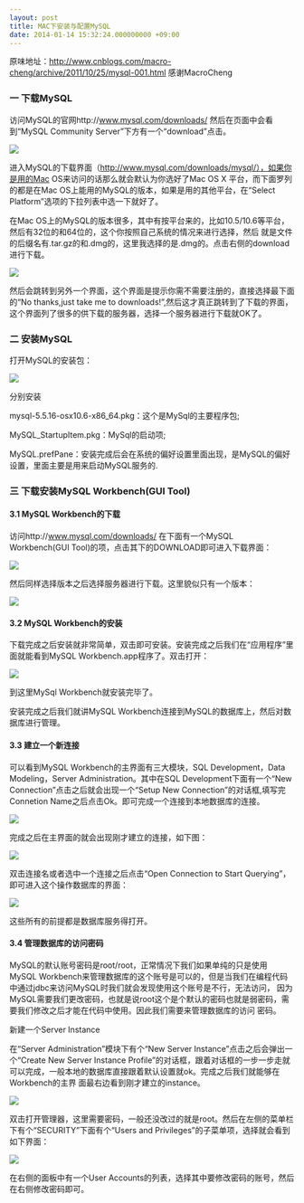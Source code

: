 ```yaml
---
layout: post
title: MAC下安装与配置MySQL
date: 2014-01-14 15:32:24.000000000 +09:00
---
```


原味地址：http://www.cnblogs.com/macro-cheng/archive/2011/10/25/mysql-001.html
感谢MacroCheng

### 一 下载MySQL

访问MySQL的官网http://www.mysql.com/downloads/ 然后在页面中会看到“MySQL Community Server”下方有一个“download”点击。

![](/assets/images/2014/20140114/1.png)

进入MySQL的下载界面（http://www.mysql.com/downloads/mysql/），如果你是用的Mac OS来访问的话那么就会默认为你选好了Mac OS X 平台，而下面罗列的都是在Mac OS上能用的MySQL的版本，如果是用的其他平台，在“Select Platform”选项的下拉列表中选一下就好了。

在Mac OS上的MySQL的版本很多，其中有按平台来的，比如10.5/10.6等平台，然后有32位的和64位的，这个你按照自己系统的情况来进行选择，然后 就是文件的后缀名有.tar.gz的和.dmg的，这里我选择的是.dmg的。点击右侧的download进行下载。

![](/assets/images/2014/20140114/2.png)

然后会跳转到另外一个界面，这个界面是提示你需不需要注册的，直接选择最下面的“No thanks,just take me to downloads!”,然后这才真正跳转到了下载的界面，这个界面列了很多的供下载的服务器，选择一个服务器进行下载就OK了。



### 二 安装MySQL

打开MySQL的安装包：

![](/assets/images/2014/20140114/3.png)

分别安装

mysql-5.5.16-osx10.6-x86_64.pkg：这个是MySql的主要程序包;

MySQL_StartupItem.pkg：MySql的启动项;

MySQL.prefPane：安装完成后会在系统的偏好设置里面出现，是MySQL的偏好设置，里面主要是用来启动MySQL服务的.



### 三 下载安装MySQL Workbench(GUI Tool)

#### 3.1 MySQL Workbench的下载

访问http://www.mysql.com/downloads/ 在下面有一个MySQL Workbench(GUI Tool)的项，点击其下的DOWNLOAD即可进入下载界面：

![](/assets/images/2014/20140114/4.png)

然后同样选择版本之后选择服务器进行下载。这里貌似只有一个版本：

![](/assets/images/2014/20140114/5.png)

#### 3.2 MySQL Workbench的安装

下载完成之后安装就非常简单，双击即可安装。安装完成之后我们在“应用程序”里面就能看到MySQL Workbench.app程序了。双击打开：

![](/assets/images/2014/20140114/6.png)

到这里MySql Workbench就安装完毕了。

安装完成之后我们就讲MySQL Workbench连接到MySQL的数据库上，然后对数据库进行管理。

#### 3.3 建立一个新连接

可以看到MySQL Workbench的主界面有三大模块，SQL Development，Data Modeling，Server Administration。其中在SQL Development下面有一个“New Connection”点击之后就会出现一个“Setup New Connection”的对话框,填写完Connetion Name之后点击Ok。即可完成一个连接到本地数据库的连接。

![](/assets/images/2014/20140114/7.png)

完成之后在主界面的就会出现刚才建立的连接，如下图：

![](/assets/images/2014/20140114/8.png)

双击连接名或者选中一个连接之后点击“Open Connection to Start Querying”，即可进入这个操作数据库的界面：

![](/assets/images/2014/20140114/9.png)

这些所有的前提都是数据库服务得打开。

#### 3.4 管理数据库的访问密码

MySQL的默认账号密码是root/root，正常情况下我们如果单纯的只是使用MySQL Workbench来管理数据库的这个账号是可以的，但是当我们在编程代码中通过jdbc来访问MySQL时我们就会发现使用这个账号是不行，无法访问， 因为MySQL需要我们更改密码，也就是说root这个是个默认的密码也就是弱密码，需要我们修改之后才能在代码中使用。因此我们需要来管理数据库的访问 密码。

新建一个Server Instance

在“Server Administration”模块下有个“New Server Instance”点击之后会弹出一个“Create New Server Instance Profile”的对话框，跟着对话框的一步一步走就可以完成，一般本地的数据库直接跟着默认设置就ok。完成之后我们就能够在Workbench的主界 面最右边看到刚才建立的instance。

![](/assets/images/2014/20140114/10.png)

双击打开管理器，这里需要密码，一般还没改过的就是root。然后在左侧的菜单栏下有个“SECURITY”下面有个“Users and Privileges”的子菜单项，选择就会看到如下界面：

![](/assets/images/2014/20140114/11.png)

在右侧的面板中有一个User Accounts的列表，选择其中要修改密码的账号，然后在右侧修改密码即可。